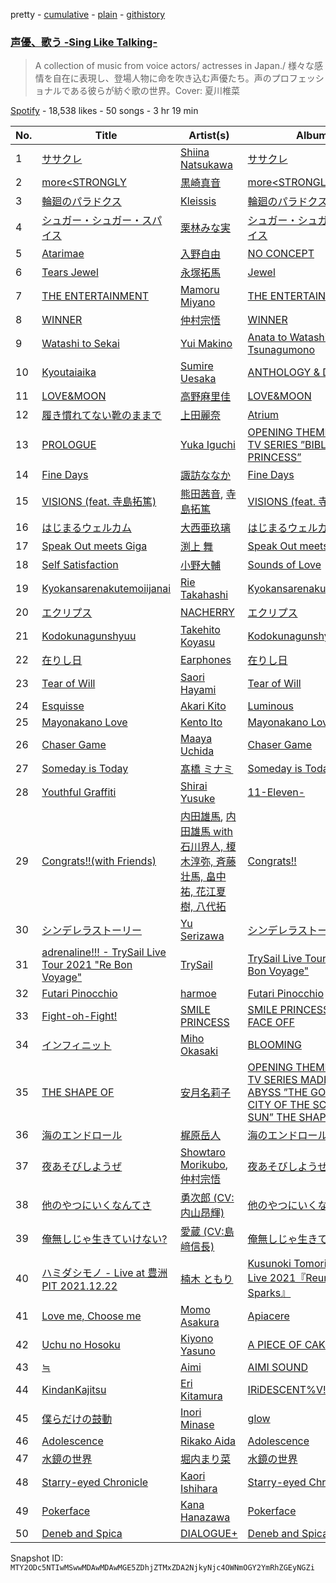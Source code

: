 pretty - [cumulative](/playlists/cumulative/37i9dQZF1DXc7RvXTzD4rW.md) - [plain](/playlists/plain/37i9dQZF1DXc7RvXTzD4rW) - [githistory](https://github.githistory.xyz/mackorone/spotify-playlist-archive/blob/main/playlists/plain/37i9dQZF1DXc7RvXTzD4rW)

### [声優、歌う \-Sing Like Talking\-](https://open.spotify.com/playlist/37i9dQZF1DXc7RvXTzD4rW)

> A collection of music from voice actors/ actresses in Japan./ 様々な感情を自在に表現し、登場人物に命を吹き込む声優たち。声のプロフェッショナルである彼らが紡ぐ歌の世界。Cover: 夏川椎菜

[Spotify](https://open.spotify.com/user/spotify) - 18,538 likes - 50 songs - 3 hr 19 min

| No. | Title | Artist(s) | Album | Length |
|---|---|---|---|---|
| 1 | [ササクレ](https://open.spotify.com/track/004Q7TsEI92sZ2r5iEiZGt) | [Shiina Natsukawa](https://open.spotify.com/artist/1fkqRIgZFVQAsJT6D8L3JZ) | [ササクレ](https://open.spotify.com/album/1mGfeVdYbYLNGlRUB6hi1f) | 4:05 |
| 2 | [more<STRONGLY](https://open.spotify.com/track/3i1AGed6mcym5gbF02oPDm) | [黒崎真音](https://open.spotify.com/artist/4SLTgwsFXbomwbNjsAvs3E) | [more<STRONGLY](https://open.spotify.com/album/2b53se6W2pO6rMbQ0OkSao) | 5:01 |
| 3 | [輪廻のパラドクス](https://open.spotify.com/track/4pse20eO6UxqETzbOQd86V) | [Kleissis](https://open.spotify.com/artist/7yQ3JBUyIQV1tOusKvRTXM) | [輪廻のパラドクス](https://open.spotify.com/album/7IGD6aHHkgSOTrTlze8uoq) | 4:22 |
| 4 | [シュガー・シュガー・スパイス](https://open.spotify.com/track/5EtOLv7nGSg2ENdoGIawwp) | [栗林みな実](https://open.spotify.com/artist/4HqHuqNCbQAqxAzzDZwpvz) | [シュガー・シュガー・スパイス](https://open.spotify.com/album/5bMZUNtbIraIVGF7FH9WYO) | 3:56 |
| 5 | [Atarimae](https://open.spotify.com/track/59RdrGoDM2L9eWjI2PcCpw) | [入野自由](https://open.spotify.com/artist/5CPe7cGY1bB20e6Tbv4XVQ) | [NO CONCEPT](https://open.spotify.com/album/0lijekjn4uTYjgA86q7z8p) | 3:23 |
| 6 | [Tears Jewel](https://open.spotify.com/track/5g5EmGmq6cYSuJan0gIlXE) | [永塚拓馬](https://open.spotify.com/artist/1gJ26DK199hFjpLAv8UvPg) | [Jewel](https://open.spotify.com/album/28gvT9yWbfSljtWqXzf469) | 3:55 |
| 7 | [THE ENTERTAINMENT](https://open.spotify.com/track/19jVz4hYk0kaDOMLEGNrGz) | [Mamoru Miyano](https://open.spotify.com/artist/1iR65pQAV4ssTTf9JRNr9X) | [THE ENTERTAINMENT](https://open.spotify.com/album/5ikHcTlm4IV9j3mNwlOXl9) | 3:26 |
| 8 | [WINNER](https://open.spotify.com/track/3hRqmUI4Mzh5h0drGk24AF) | [仲村宗悟](https://open.spotify.com/artist/3Vz8LkrUXNRdZmaVtLXOMp) | [WINNER](https://open.spotify.com/album/2i7pkoWfNRHz9aIrTQ3Lmp) | 3:32 |
| 9 | [Watashi to Sekai](https://open.spotify.com/track/46u9BAGpdHauFrFRRxkr0C) | [Yui Makino](https://open.spotify.com/artist/6EtarAFCJoZ2AvMuleZw0G) | [Anata to Watashi wo Tsunagumono](https://open.spotify.com/album/5TL5jmTLrfk3KAplSZ4Uph) | 4:23 |
| 10 | [Kyoutaiaika](https://open.spotify.com/track/3pxftpVRwWGMq1bZchhVLS) | [Sumire Uesaka](https://open.spotify.com/artist/4hRg5l2hXQl3lAzffFF8P8) | [ANTHOLOGY & DESTINY](https://open.spotify.com/album/2uBuVNcF7UUpKpOhBIIgwq) | 4:03 |
| 11 | [LOVE&MOON](https://open.spotify.com/track/7c9jAu2ln1PFzqF2a2wD2X) | [高野麻里佳](https://open.spotify.com/artist/3d5BMnkKOiXyuPOxxaO50E) | [LOVE&MOON](https://open.spotify.com/album/6hodN3snVIv1TUixHMq6Xf) | 3:40 |
| 12 | [履き慣れてない靴のままで](https://open.spotify.com/track/7uzF5J8bX6g548Grw5IDGg) | [上田麗奈](https://open.spotify.com/artist/0Ebjc98xSQOvz5kUPIzBWH) | [Atrium](https://open.spotify.com/album/6YHWqToIXhOKMGVqCZO0Eh) | 4:15 |
| 13 | [PROLOGUE](https://open.spotify.com/track/2leYGEirFsGtl6fuQwXVXT) | [Yuka Iguchi](https://open.spotify.com/artist/2pEoqcvCSXliNrd8peAUiP) | [OPENING THEME FROM TV SERIES ”BIBLIOPHILE PRINCESS”](https://open.spotify.com/album/2qGFHbqCOWEZt5cs4IgiPv) | 4:04 |
| 14 | [Fine Days](https://open.spotify.com/track/7IvySywtSMnhPm2pDPIDfj) | [諏訪ななか](https://open.spotify.com/artist/2Rpn2JNSFaoyhgEj3H9dVO) | [Fine Days](https://open.spotify.com/album/5G2H3tBsXRon4X7ska2MwG) | 3:40 |
| 15 | [VISIONS \(feat\. 寺島拓篤\)](https://open.spotify.com/track/3x3A39JV2eNNqyOrYvWCg1) | [熊田茜音](https://open.spotify.com/artist/6atbj1ekQT3aHVY551wxqb), [寺島拓篤](https://open.spotify.com/artist/5ZKiRPYd2p2N9vs4FY6AjF) | [VISIONS \(feat\. 寺島拓篤\)](https://open.spotify.com/album/0hYzLWKc546vSOTimwWMyY) | 3:35 |
| 16 | [はじまるウェルカム](https://open.spotify.com/track/1tIr5G5H8l4h2jUTCDZio5) | [大西亜玖璃](https://open.spotify.com/artist/6aUFQSt39umq1GsNbYu4u3) | [はじまるウェルカム](https://open.spotify.com/album/0y90vkehxEb8od71BXqX4h) | 3:46 |
| 17 | [Speak Out meets Giga](https://open.spotify.com/track/2lEO1KZiyh5gsSM10H2q4o) | [渕上 舞](https://open.spotify.com/artist/2FS1GkRyHcBhVGfo40uZQE) | [Speak Out meets Giga](https://open.spotify.com/album/5JHClsBOrIzUUMWUbJpceO) | 2:45 |
| 18 | [Self Satisfaction](https://open.spotify.com/track/4lqyDbJAXk4ChvQGRkzKTN) | [小野大輔](https://open.spotify.com/artist/4Zhv2MWk8LmJHgy1qSyss0) | [Sounds of Love](https://open.spotify.com/album/0ADWqHxUuWrth4DkM5OAQq) | 5:48 |
| 19 | [Kyokansarenakutemoiijanai](https://open.spotify.com/track/0ILqv4nIfyMSHg7WPJBwlw) | [Rie Takahashi](https://open.spotify.com/artist/0ENel7sUUXjVGUsP0xvwEJ) | [Kyokansarenakutemoiijanai](https://open.spotify.com/album/1O0nkN0Qp1rcdwJHsNds6p) | 3:53 |
| 20 | [エクリプス](https://open.spotify.com/track/2JeLniD4bXVqmsDHFrccBx) | [NACHERRY](https://open.spotify.com/artist/2eTqjdLK1BCOgC7aYJgq6Y) | [エクリプス](https://open.spotify.com/album/6rGaUpBPHfsQlvLYSpwpYG) | 3:23 |
| 21 | [Kodokunagunshyuu](https://open.spotify.com/track/6g9Drm0itXNceqTlMBMYYz) | [Takehito Koyasu](https://open.spotify.com/artist/6LrHNyRFO2meXtX0WhXkBM) | [Kodokunagunshyuu](https://open.spotify.com/album/0Llu5DAYhTsWr43Hvhwaup) | 3:40 |
| 22 | [在りし日](https://open.spotify.com/track/5NnSYrQ6Co0Zs8EzjKcpib) | [Earphones](https://open.spotify.com/artist/6nH1MaNtYwXEuwdOZ1R75p) | [在りし日](https://open.spotify.com/album/0Asi1rjLIiuCqhw1SuMNpK) | 5:09 |
| 23 | [Tear of Will](https://open.spotify.com/track/5V8qhD9u4XLGxaXWZBfZXR) | [Saori Hayami](https://open.spotify.com/artist/32UDgij5Tm7EtyRRCC1JTN) | [Tear of Will](https://open.spotify.com/album/05jXEfMQhjc1Q9U9H4jndu) | 4:29 |
| 24 | [Esquisse](https://open.spotify.com/track/2igZxJ4EC0jze98OazqKg3) | [Akari Kito](https://open.spotify.com/artist/5PFOljHpjdOGpyP34FGr8S) | [Luminous](https://open.spotify.com/album/3SfXj9tQ7sEH4uQNltc9Aa) | 5:08 |
| 25 | [Mayonakano Love](https://open.spotify.com/track/4PdTdZSNbi7QOvdwTBbHrr) | [Kento Ito](https://open.spotify.com/artist/07VroOJ1SGvFrdu69YwEdd) | [Mayonakano Love](https://open.spotify.com/album/5utUgLJkKaQ3tBDW6y6P65) | 3:23 |
| 26 | [Chaser Game](https://open.spotify.com/track/0EL4LKhJyuXNkZsBl7Qe53) | [Maaya Uchida](https://open.spotify.com/artist/4hJl41jTq14yNuc1f3bLe6) | [Chaser Game](https://open.spotify.com/album/3ZLeRErx0q2jghKxXJHhUO) | 3:08 |
| 27 | [Someday is Today](https://open.spotify.com/track/6EWkOjcPts0EqPXWKuEteW) | [髙橋 ミナミ](https://open.spotify.com/artist/4MkBd1szO83sKICDexbrRx) | [Someday is Today](https://open.spotify.com/album/7vQS8O03Zs6FhViFKG9rq1) | 3:18 |
| 28 | [Youthful Graffiti](https://open.spotify.com/track/2m1LtT7aAmHs1MxzmQLStx) | [Shirai Yusuke](https://open.spotify.com/artist/1ccP8i48kDMJVsHt2GM6io) | [11\-Eleven\-](https://open.spotify.com/album/64UlPpsdOORwv3ta4AwBd8) | 4:34 |
| 29 | [Congrats!!\(with Friends\)](https://open.spotify.com/track/7AauH6WocFaN2tvXEbHl40) | [内田雄馬](https://open.spotify.com/artist/4VJIq1t9RJ8WBYGr2P1FwF), [内田雄馬 with 石川界人, 榎木淳弥, 斉藤壮馬, 畠中祐, 花江夏樹, 八代拓](https://open.spotify.com/artist/5OvhqL1GnYZavu83YiOkDo) | [Congrats!!](https://open.spotify.com/album/3U0KKN2FVOuGAYHDQf9Wwy) | 4:17 |
| 30 | [シンデレラストーリー](https://open.spotify.com/track/6xPeG3ShxpRou7Uqviw0lj) | [Yu Serizawa](https://open.spotify.com/artist/0TskwVXV9CO11Gjaf8mUuP) | [シンデレラストーリー](https://open.spotify.com/album/2BZdbHOGCthR1lmX4h6oTx) | 4:08 |
| 31 | [adrenaline!!! \- TrySail Live Tour 2021 "Re Bon Voyage"](https://open.spotify.com/track/6O0yjUbqWb4SOjH8VDcab5) | [TrySail](https://open.spotify.com/artist/3YmAt9U9INQwxAwfgMVfKD) | [TrySail Live Tour 2021 "Re Bon Voyage"](https://open.spotify.com/album/40AJJY1WOjKdjSf3P9fzgh) | 4:35 |
| 32 | [Futari Pinocchio](https://open.spotify.com/track/7x7ca3HLIyu6kGyL6e64mA) | [harmoe](https://open.spotify.com/artist/4wegqzSv4E67Hjwsu0kpHt) | [Futari Pinocchio](https://open.spotify.com/album/6K1Gm6CcYyM2xfnur1gE58) | 3:42 |
| 33 | [Fight\-oh\-Fight!](https://open.spotify.com/track/5ZxsYi8VpFyklvlmI70U8P) | [SMILE PRINCESS](https://open.spotify.com/artist/2ru6Gg9AH0c3ygsQ0jWJtn) | [SMILE PRINCESS BEST FACE OFF](https://open.spotify.com/album/7Hsm62UNySMmkODq1ZmxwX) | 3:38 |
| 34 | [インフィニット](https://open.spotify.com/track/0atXJP0z2gQb5ugEeUbard) | [Miho Okasaki](https://open.spotify.com/artist/0GORgBglHGw3bMnj3wYpRm) | [BLOOMING](https://open.spotify.com/album/3VKwasBzLGIlOWoBVAhtQD) | 4:13 |
| 35 | [THE SHAPE OF](https://open.spotify.com/track/6yLpHWOoiT3lWPnZIXk1la) | [安月名莉子](https://open.spotify.com/artist/7ChJuYuw9pM8MqaZOAmvHX) | [OPENING THEME FROM TV SERIES MADE IN ABYSS ”THE GOLDEN CITY OF THE SCORCHING SUN” THE SHAPE OF](https://open.spotify.com/album/0tbPNaXiTK7G5V4LaZIjBQ) | 3:32 |
| 36 | [海のエンドロール](https://open.spotify.com/track/1ZkTHbCmQKj6xYKla18Rct) | [梶原岳人](https://open.spotify.com/artist/1ZSbJqrZp4HiQlhPPScaKG) | [海のエンドロール](https://open.spotify.com/album/7gByOSWU12BeYLiLPDXxAq) | 4:04 |
| 37 | [夜あそびしようぜ](https://open.spotify.com/track/23yohx1mmUMUw8OFFpfUCp) | [Showtaro Morikubo](https://open.spotify.com/artist/5fQSlPZkg4fbVVPO6lB7dj), [仲村宗悟](https://open.spotify.com/artist/3Vz8LkrUXNRdZmaVtLXOMp) | [夜あそびしようぜ](https://open.spotify.com/album/2TpBF2EYiNsEKyHwVua0e3) | 4:54 |
| 38 | [他のやつにいくなんてさ](https://open.spotify.com/track/0ZKh2vbFllDul0wwJS8meo) | [勇次郎 \(CV:内山昂輝\)](https://open.spotify.com/artist/6zcLeTGwFoddrcExg57vI4) | [他のやつにいくなんてさ](https://open.spotify.com/album/1ZrVJz7pp7KHs5HnbCwDF1) | 3:13 |
| 39 | [俺無しじゃ生きていけない?](https://open.spotify.com/track/0sKCsrUs1vdrf3z9Xivsf2) | [愛蔵 \(CV:島﨑信長\)](https://open.spotify.com/artist/1iOh71mDLOpHEdKPvDYKoc) | [俺無しじゃ生きていけない?](https://open.spotify.com/album/0UYmrI4Z0L3fvI7rppGR7P) | 3:02 |
| 40 | [ハミダシモノ \- Live at 豊洲PIT 2021.12.22](https://open.spotify.com/track/0hWzjcYHNmnTdLQYVAStXc) | [楠木 ともり](https://open.spotify.com/artist/0eic2NIS2q4R4jZpKSH7cr) | [Kusunoki Tomori Birthday Live 2021『Reunion of Sparks』](https://open.spotify.com/album/51bvix8GPFqYWO8JoWn8S6) | 3:59 |
| 41 | [Love me, Choose me](https://open.spotify.com/track/6RedpoCKKhmd6OWPghPGIG) | [Momo Asakura](https://open.spotify.com/artist/1JOGWTUQPoSQXniAYcDMKy) | [Apiacere](https://open.spotify.com/album/0SmPHcLtOFL7cwPwu07sQr) | 3:40 |
| 42 | [Uchu no Hosoku](https://open.spotify.com/track/3Dxlh8m144OueR45QfdeuW) | [Kiyono Yasuno](https://open.spotify.com/artist/2SdzLUuWOGCPXyQ5L7eXyd) | [A PIECE OF CAKE](https://open.spotify.com/album/4o9TQA0PoS0iea2MmA8ofx) | 4:13 |
| 43 | [≒](https://open.spotify.com/track/57ye8XgQtyaZpa5iw4FJbS) | [Aimi](https://open.spotify.com/artist/4csDToi5WSYjE48uYt0uYi) | [AIMI SOUND](https://open.spotify.com/album/7MdsF6SQF5LIkZK82DhaDr) | 3:54 |
| 44 | [KindanKajitsu](https://open.spotify.com/track/7tQbwkztzZrsY6H3eNeKGq) | [Eri Kitamura](https://open.spotify.com/artist/3IYKCbAUuXkZdkiAeYEKwC) | [IRiDESCENT%V!SION](https://open.spotify.com/album/39UmoCVQLTqseM8uksxdVm) | 3:12 |
| 45 | [僕らだけの鼓動](https://open.spotify.com/track/71A6zeQcqe81pmKOYqfXxP) | [Inori Minase](https://open.spotify.com/artist/6Aal2uLlwnLAQwSI7apV11) | [glow](https://open.spotify.com/album/1Rik1MUuJmTUEQSafVhHr0) | 4:04 |
| 46 | [Adolescence](https://open.spotify.com/track/2OVkxlBoVKBYo3ZjaJSjnz) | [Rikako Aida](https://open.spotify.com/artist/3L9yXpqIVCz8yyR3ZfavG3) | [Adolescence](https://open.spotify.com/album/7u5BqBGPH70vfUZh6HTjo9) | 3:54 |
| 47 | [水鏡の世界](https://open.spotify.com/track/7LWbBngfReWleCxhqFUjsM) | [堀内まり菜](https://open.spotify.com/artist/1vE4dMMMMjFIwC1eEMTmhP) | [水鏡の世界](https://open.spotify.com/album/0Mj7Pf1tVbtLIICJGwJQG4) | 4:35 |
| 48 | [Starry\-eyed Chronicle](https://open.spotify.com/track/5KQ2PPh2ZY6WRMBur4Uvk7) | [Kaori Ishihara](https://open.spotify.com/artist/0iozpQbR93p8mOSDrevajw) | [Starry\-eyed Chronicle](https://open.spotify.com/album/5Pxpgyy9CDEw3zwNwmQxRo) | 4:01 |
| 49 | [Pokerface](https://open.spotify.com/track/5n071ppxcknnGJLXOgf02P) | [Kana Hanazawa](https://open.spotify.com/artist/44u07DJH5eTBDjhZ7LpMO0) | [Pokerface](https://open.spotify.com/album/0dviOJFT2UZNQdAqRaIn9h) | 3:55 |
| 50 | [Deneb and Spica](https://open.spotify.com/track/4mo9mGSuE5qIllkMJWBiR3) | [DIALOGUE+](https://open.spotify.com/artist/2edEpSuGIPWwl7QJF3hXM0) | [Deneb and Spica](https://open.spotify.com/album/2ZG53H9J7evAJyu9jqdQ7g) | 4:27 |

Snapshot ID: `MTY2ODc5NTIwMSwwMDAwMDAwMGE5ZDhjZTMxZDA2NjkyNjc4OWNmOGY2YmRhZGEyNGZi`
